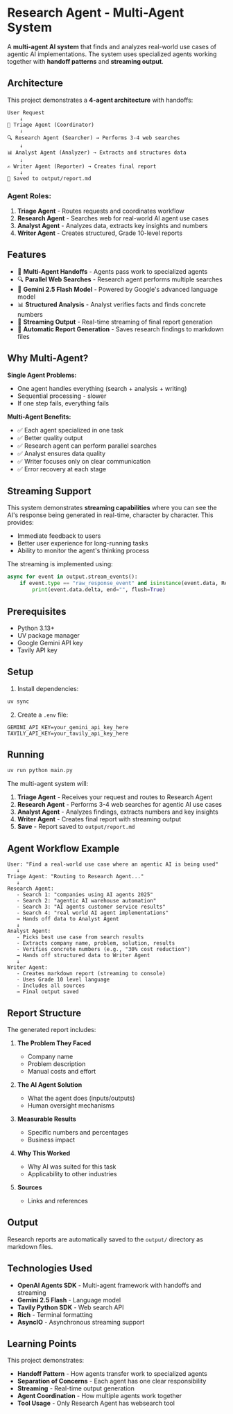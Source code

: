 # Research Agent - Multi-Agent System

A **multi-agent AI system** that finds and analyzes real-world use cases of agentic AI implementations. The system uses specialized agents working together with **handoff patterns** and **streaming output**.

## Architecture

This project demonstrates a **4-agent architecture** with handoffs:

```
User Request
    ↓
🎯 Triage Agent (Coordinator)
    ↓
🔍 Research Agent (Searcher) → Performs 3-4 web searches
    ↓
📊 Analyst Agent (Analyzer) → Extracts and structures data
    ↓
✍️ Writer Agent (Reporter) → Creates final report
    ↓
📄 Saved to output/report.md
```

### Agent Roles:

1. **Triage Agent** - Routes requests and coordinates workflow
2. **Research Agent** - Searches web for real-world AI agent use cases
3. **Analyst Agent** - Analyzes data, extracts key insights and numbers
4. **Writer Agent** - Creates structured, Grade 10-level reports

## Features

- 🔄 **Multi-Agent Handoffs** - Agents pass work to specialized agents
- 🔍 **Parallel Web Searches** - Research agent performs multiple searches
- 🤖 **Gemini 2.5 Flash Model** - Powered by Google's advanced language model
- 📊 **Structured Analysis** - Analyst verifies facts and finds concrete numbers
- 🌊 **Streaming Output** - Real-time streaming of final report generation
- 📝 **Automatic Report Generation** - Saves research findings to markdown files

## Why Multi-Agent?

**Single Agent Problems:**
- One agent handles everything (search + analysis + writing)
- Sequential processing - slower
- If one step fails, everything fails

**Multi-Agent Benefits:**
- ✅ Each agent specialized in one task
- ✅ Better quality output
- ✅ Research agent can perform parallel searches
- ✅ Analyst ensures data quality
- ✅ Writer focuses only on clear communication
- ✅ Error recovery at each stage

## Streaming Support

This system demonstrates **streaming capabilities** where you can see the AI's response being generated in real-time, character by character. This provides:
- Immediate feedback to users
- Better user experience for long-running tasks
- Ability to monitor the agent's thinking process

The streaming is implemented using:
```python
async for event in output.stream_events():
    if event.type == "raw_response_event" and isinstance(event.data, ResponseTextDeltaEvent):
        print(event.data.delta, end="", flush=True)
```

## Prerequisites

- Python 3.13+
- UV package manager
- Google Gemini API key
- Tavily API key

## Setup

1. Install dependencies:
```bash
uv sync
```

2. Create a `.env` file:
```env
GEMINI_API_KEY=your_gemini_api_key_here
TAVILY_API_KEY=your_tavily_api_key_here
```

## Running

```bash
uv run python main.py
```

The multi-agent system will:
1. **Triage Agent** - Receives your request and routes to Research Agent
2. **Research Agent** - Performs 3-4 web searches for agentic AI use cases
3. **Analyst Agent** - Analyzes findings, extracts numbers and key insights
4. **Writer Agent** - Creates final report with streaming output
5. **Save** - Report saved to `output/report.md`

## Agent Workflow Example

```
User: "Find a real-world use case where an agentic AI is being used"
   ↓
Triage Agent: "Routing to Research Agent..."
   ↓
Research Agent:
   - Search 1: "companies using AI agents 2025"
   - Search 2: "agentic AI warehouse automation"
   - Search 3: "AI agents customer service results"
   - Search 4: "real world AI agent implementations"
   → Hands off data to Analyst Agent
   ↓
Analyst Agent:
   - Picks best use case from search results
   - Extracts company name, problem, solution, results
   - Verifies concrete numbers (e.g., "30% cost reduction")
   → Hands off structured data to Writer Agent
   ↓
Writer Agent:
   - Creates markdown report (streaming to console)
   - Uses Grade 10 level language
   - Includes all sources
   → Final output saved
```

## Report Structure

The generated report includes:

1. **The Problem They Faced**
   - Company name
   - Problem description
   - Manual costs and effort

2. **The AI Agent Solution**
   - What the agent does (inputs/outputs)
   - Human oversight mechanisms

3. **Measurable Results**
   - Specific numbers and percentages
   - Business impact

4. **Why This Worked**
   - Why AI was suited for this task
   - Applicability to other industries

5. **Sources**
   - Links and references

## Output

Research reports are automatically saved to the `output/` directory as markdown files.

## Technologies Used

- **OpenAI Agents SDK** - Multi-agent framework with handoffs and streaming
- **Gemini 2.5 Flash** - Language model
- **Tavily Python SDK** - Web search API
- **Rich** - Terminal formatting
- **AsyncIO** - Asynchronous streaming support

## Learning Points

This project demonstrates:
- **Handoff Pattern** - How agents transfer work to specialized agents
- **Separation of Concerns** - Each agent has one clear responsibility
- **Streaming** - Real-time output generation
- **Agent Coordination** - How multiple agents work together
- **Tool Usage** - Only Research Agent has websearch tool
